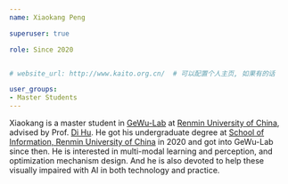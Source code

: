 ```yaml
---
name: Xiaokang Peng

superuser: true

role: Since 2020


# website_url: http://www.kaito.org.cn/  # 可以配置个人主页, 如果有的话

user_groups:
- Master Students
---
```

Xiaokang is a master student in [GeWu-Lab](https://gewu-lab.github.io/) at [Renmin University of China](https://www.ruc.edu.cn/), advised by Prof. [Di Hu](https://dtaoo.github.io/).
He got his undergraduate degree at [School of Information, Renmin University of China](https://www.ruc.edu.cn/) in 2020 and got into GeWu-Lab since then. He is interested in multi-modal learning and perception, and optimization mechanism design. And he is also devoted to help these visually impaired with AI in both technology and practice.
